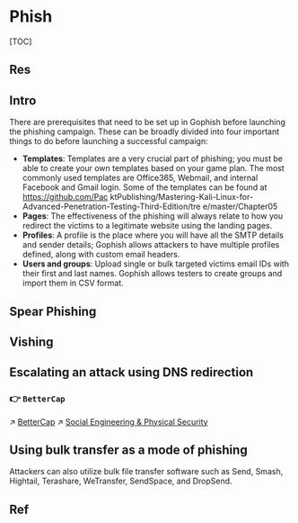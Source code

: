 # Phish

[TOC]



## Res


## Intro
There are prerequisites that need to be set up in Gophish before launching the phishing campaign. These can be broadly divided into four important things to do before launching a successful campaign:

- **Templates**: Templates are a very crucial part of phishing; you must be able to create your own templates based on your game plan. The most commonly used templates are Office365, Webmail, and internal Facebook and Gmail login. Some of the templates can be found at https://github.com/Pac ktPublishing/Mastering-Kali-Linux-for-Advanced-Penetration-Testing-Third-Edition/tre e/master/Chapter05
- **Pages**: The effectiveness of the phishing will always relate to how you redirect the victims to a legitimate website using the landing pages.
- **Profiles**: A profile is the place where you will have all the SMTP details and sender details; Gophish allows attackers to have multiple profiles defined, along with custom email headers.
- **Users and groups**: Upload single or bulk targeted victims email IDs with their first and last names. Gophish allows testers to create groups and import them in CSV format.



## Spear Phishing


## Vishing



## Escalating an attack using DNS redirection
### 👉 `BetterCap`
↗ [BetterCap](../../../☠️%20Kill%20Chain/Reconnaissance%20&%20Exploration/BetterCap/BetterCap.md)
↗ [Social Engineering & Physical Security](Social%20Engineering%20&%20Physical%20Security.md)



## Using bulk transfer as a mode of phishing
Attackers can also utilize bulk file transfer software such as Send, Smash, Hightail, Terashare, WeTransfer, SendSpace, and DropSend.





## Ref

